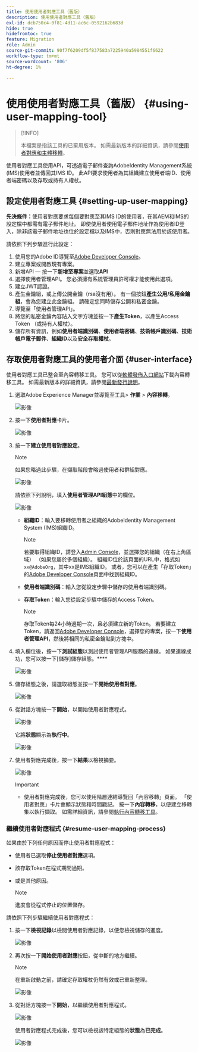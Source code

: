 ```yaml
---
title: 使用使用者對應工具（舊版）
description: 使用使用者對應工具（舊版）
exl-id: dcb750c4-0f81-4d11-ac6c-0592162b683d
hide: true
hidefromtoc: true
feature: Migration
role: Admin
source-git-commit: 90f7f6209df5f837583a7225940a5984551f6622
workflow-type: tm+mt
source-wordcount: '806'
ht-degree: 1%

---
```


# 使用使用者對應工具（舊版） {#using-user-mapping-tool}

>[!INFO]
>
>本檔案是指該工具的已棄用版本。 如需最新版本的詳細資訊，請參閱[使用者對應和主體移轉](/help/journey-migration/content-transfer-tool/using-content-transfer-tool/user-mapping-and-migration.md)。

使用者對應工具使用API，可透過電子郵件查詢AdobeIdentity Management系統(IMS)使用者並傳回其IMS ID。 此API要求使用者為其組織建立使用者端ID、使用者端密碼以及存取或持有人權杖。

## 設定使用者對應工具 {#setting-up-user-mapping}

**先決條件：**&#x200B;使用者對應要求每個要對應至其IMS ID的使用者，在其AEM和IMS的設定檔中都需有電子郵件地址。 即使使用者使用電子郵件地址作為使用者ID登入，除非該電子郵件地址也位於設定檔以及IMS中，否則對應無法用於該使用者。

請依照下列步驟進行此設定：

1. 使用您的Adobe ID導覽至[Adobe Developer Console](https://developer.adobe.com/console/)。
1. 建立專案或開啟現有專案。
1. 新增API — 按一下&#x200B;**新增至專案**&#x200B;並選取&#x200B;**API**
1. 選擇使用者管理API。 您必須擁有系統管理員許可權才能使用此選項。
1. 建立JWT認證。
1. 產生金鑰組，或上傳公開金鑰（rsa沒有用）。 有一個按鈕&#x200B;**產生公用/私用金鑰組**，會為您建立此金鑰組。 請確定您同時儲存公開和私密金鑰。
1. 導覽至「使用者管理API」。
1. 將您的私密金鑰內容貼入文字方塊並按一下&#x200B;**產生Token**，以產生Access Token （或持有人權杖）。
1. 儲存所有資訊，例如&#x200B;**使用者端識別碼**、**使用者端密碼**、**技術帳戶識別碼**、**技術帳戶電子郵件**、**組織ID**&#x200B;以及&#x200B;**安全存取權杖**。

## 存取使用者對應工具的使用者介面 {#user-interface}

使用者對應工具已整合至內容轉移工具。 您可以從[軟體發佈入口網站](https://experience.adobe.com/#/downloads/content/software-distribution/en/aemcloud.html)下載內容轉移工具。 如需最新版本的詳細資訊，請參閱[最新發行說明](/help/release-notes/release-notes-cloud/release-notes-current.md)。

1. 選取Adobe Experience Manager並導覽至工具> **作業** > **內容移轉**。

   ![影像](/help/journey-migration/content-transfer-tool/assets-user-mapping/user-mapping-access1.png)

1. 按一下&#x200B;**使用者對應**&#x200B;卡片。

   ![影像](/help/journey-migration/content-transfer-tool/assets-user-mapping/user-mapping-access2.png)

1. 按一下&#x200B;**建立使用者對應設定**。

   >[!NOTE]
   >如果您略過此步驟，在擷取階段會略過使用者和群組對應。

   ![影像](/help/journey-migration/content-transfer-tool/assets-user-mapping/user-mapping-access5.png)

   請依照下列說明，填入&#x200B;**使用者管理API組態**&#x200B;中的欄位。

   ![影像](/help/journey-migration/content-transfer-tool/assets-user-mapping/user-mapping-access3.png)


   * **組織ID**：輸入要移轉使用者之組織的AdobeIdentity Management System (IMS)組織ID。

     >[!NOTE]
     >若要取得組織ID，請登入[Admin Console](https://adminconsole.adobe.com/)，並選擇您的組織（在右上角區域） （如果您屬於多個組織）。 組織ID位於該頁面的URL中，格式如`xx@AdobeOrg`，其中xx是IMS組織ID。 或者，您可以在產生「存取Token」的[Adobe Developer Console](https://developer.adobe.com/console/)頁面中找到組織ID。

   * **使用者端識別碼**：輸入您從設定步驟中儲存的使用者端識別碼。

   * **存取Token**：輸入您從設定步驟中儲存的Access Token。

     >[!NOTE]
     >存取Token每24小時過期一次，且必須建立新的Token。 若要建立Token，請返回[Adobe Developer Console](https://developer.adobe.com/console/)，選擇您的專案，按一下&#x200B;**使用者管理API**，然後將相同的私密金鑰貼到方塊中。

1. 填入欄位後，按一下&#x200B;**測試組態**&#x200B;以測試使用者管理API服務的連線。 如果連線成功，您可以按一下[儲存]儲存組態。****

   ![影像](/help/journey-migration/content-transfer-tool/assets-user-mapping/user-mapping-access4.png)

1. 儲存組態之後，請選取組態並按一下&#x200B;**開始使用者對應**。

   ![影像](/help/journey-migration/content-transfer-tool/assets-user-mapping/user-mapping-landing4.png)

1. 從對話方塊按一下&#x200B;**開始**，以開始使用者對應程式。

   ![影像](/help/journey-migration/content-transfer-tool/assets-user-mapping/resume-user-mapping3.png)

   它將&#x200B;**狀態**&#x200B;顯示為&#x200B;**執行中**。

   ![影像](/help/journey-migration/content-transfer-tool/assets-user-mapping/user-mapping-start1.png)


1. 使用者對應完成後，按一下&#x200B;**結果**&#x200B;以檢視摘要。

   ![影像](/help/journey-migration/content-transfer-tool/assets-user-mapping/user-mapping-landing5.png)

   >[!IMPORTANT]
   >
   >* 使用者對應完成後，您可以使用階層連結導覽回「內容移轉」頁面。 「使用者對應」卡片會顯示狀態和時間戳記。 按一下&#x200B;**內容轉移**，以便建立移轉集以執行擷取。 如需詳細資訊，請參閱[執行內容轉移工具](https://experienceleague.adobe.com/docs/experience-manager-cloud-service/content/migration-journey/cloud-migration/content-transfer-tool/getting-started-content-transfer-tool.html#running-tool)。

### 繼續使用者對應程式 {#resume-user-mapping-process}

如果由於下列任何原因而停止使用者對應程式：

* 使用者已選取&#x200B;**停止使用者對應**&#x200B;選項。
* 該存取Token在程式期間過期。
* 或是其他原因。

  >[!NOTE]
  >進度會從程式停止的位置儲存。

請依照下列步驟繼續使用者對應程式：

1. 按一下&#x200B;**檢視記錄**&#x200B;以檢閱使用者對應記錄，以便您檢視儲存的進度。

   ![影像](/help/journey-migration/content-transfer-tool/assets-user-mapping/resume-user-mapping1.png)

1. 再次按一下&#x200B;**開始使用者對應**&#x200B;按鈕，從中斷的地方繼續。

   >[!NOTE]
   >在重新啟動之前，請確定存取權杖仍然有效或已重新整理。

   ![影像](/help/journey-migration/content-transfer-tool/assets-user-mapping/resume-user-mapping2.png)

1. 從對話方塊按一下&#x200B;**開始**，以繼續使用者對應程式。

   ![影像](/help/journey-migration/content-transfer-tool/assets-user-mapping/resume-user-mapping3.png)

   使用者對應程式完成後，您可以檢視該特定組態的&#x200B;**狀態**&#x200B;為&#x200B;**已完成**。

   ![影像](/help/journey-migration/content-transfer-tool/assets-user-mapping/resume-user-mapping4.png)
